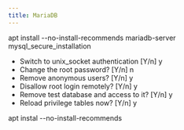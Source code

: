 ```yaml
---
title: MariaDB
---
```


apt install --no-install-recommends mariadb-server
mysql_secure_installation

- Switch to unix_socket authentication [Y/n] y
- Change the root password? [Y/n] n
- Remove anonymous users? [Y/n] y
- Disallow root login remotely? [Y/n] y
- Remove test database and access to it? [Y/n] y
- Reload privilege tables now? [Y/n] y

apt instal --no-install-recommends
